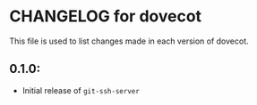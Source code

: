 # CHANGELOG for dovecot

This file is used to list changes made in each version of dovecot.

## 0.1.0:

* Initial release of `git-ssh-server`

